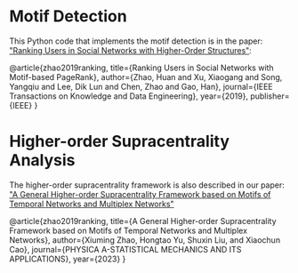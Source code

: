 # Motif Detection 

This Python code that implements the motif detection is in the paper: ["Ranking Users in Social Networks with Higher-Order Structures"](https://github.com/HKUST-KnowComp/Motif-based-PageRank.):

@article{zhao2019ranking,
    title={Ranking Users in Social Networks with Motif-based PageRank},
    author={Zhao, Huan and Xu, Xiaogang and Song, Yangqiu and Lee, Dik Lun and Chen, Zhao and Gao, Han},
    journal={IEEE Transactions on Knowledge and Data Engineering},
    year={2019},
    publisher={IEEE}
    }

# Higher-order Supracentrality Analysis
The higher-order supracentrality framework is also described in our paper: ["A General Higher-order Supracentrality Framework based on Motifs of Temporal Networks and Multiplex Networks"](https://github.com/DocHAZ/Higher-order-Supracentrality-master)

@article{zhao2019ranking,
    title={A General Higher-order Supracentrality Framework based on Motifs of Temporal Networks and Multiplex Networks},
    author={Xiuming Zhao, Hongtao Yu, Shuxin Liu, and Xiaochun Cao},
    journal={PHYSICA A-STATISTICAL MECHANICS AND ITS APPLICATIONS},
    year={2023}
    }

